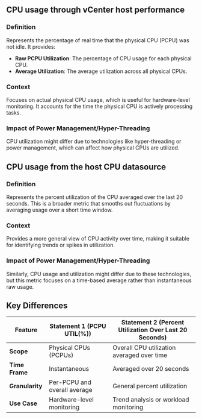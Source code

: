 ## CPU usage through vCenter host performance
### Definition

Represents the percentage of real time that the physical CPU (PCPU) was not idle. It provides:

- **Raw PCPU Utilization**: The percentage of CPU usage for each physical CPU.   
- **Average Utilization**: The average utilization across all physical CPUs.
### Context 

Focuses on actual physical CPU usage, which is useful for hardware-level monitoring. It accounts for the time the physical CPU is actively processing tasks.

### Impact of Power Management/Hyper-Threading 

CPU utilization might differ due to technologies like hyper-threading or power management, which can affect how physical CPUs are utilized.

## CPU usage from the host CPU datasource

### Definition 

Represents the percent utilization of the CPU averaged over the last 20 seconds. This is a broader metric that smooths out fluctuations by averaging usage over a short time window.

### Context 

Provides a more general view of CPU activity over time, making it suitable for identifying trends or spikes in utilization.

### Impact of Power Management/Hyper-Threading 

Similarly, CPU usage and utilization might differ due to these technologies, but this metric focuses on a time-based average rather than instantaneous raw usage.

## Key Differences

|Feature|Statement 1 (PCPU UTIL(%))|Statement 2 (Percent Utilization Over Last 20 Seconds)|
|---|---|---|
|**Scope**|Physical CPUs (PCPUs)|Overall CPU utilization averaged over time|
|**Time Frame**|Instantaneous|Averaged over 20 seconds|
|**Granularity**|Per-PCPU and overall average|General percent utilization|
|**Use Case**|Hardware-level monitoring|Trend analysis or workload monitoring|
